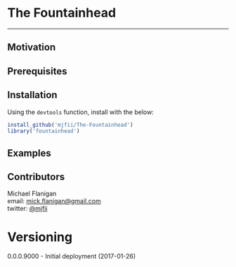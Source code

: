 
# The Fountainhead  

---



## Motivation


## Prerequisites


## Installation

Using the `devtools` function, install with the below:

```r
install_github('mjfii/The-Fountainhead')
library('fountainhead')
```

## Examples


## Contributors

Michael Flanigan  
 email: [mick.flanigan@gmail.com](mick.flanigan@gmail.com)  
 twitter: [@mjfii](https://twitter.com/mjfii)  

# Versioning

0.0.0.9000 - Initial deployment (2017-01-26)
